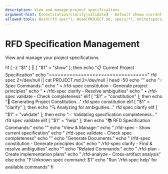 ```yaml
---
description: View and manage project specifications
argument-hint: [constitution|clarify|validate] - Default shows current spec
allowed-tools: Bash(rfd spec*), Read(PROJECT.md, specs/*), Write(specs/*)
---
```


# RFD Specification Management

View and manage your project specifications.

!if [ -z "$1" ] || [ "$1" = "show" ]; then
  echo "📋 Current Project Specification"
  echo "=================================="
  rfd spec 2>/dev/null || cat PROJECT.md 2>/dev/null | head -50
  echo ""
  echo "💡 Spec Commands:"
  echo "  • /rfd-spec constitution - Generate project principles"
  echo "  • /rfd-spec clarify - Resolve ambiguities"
  echo "  • /rfd-spec validate - Check completeness"
elif [ "$1" = "constitution" ]; then
  echo "📜 Generating Project Constitution..."
  rfd spec constitution
elif [ "$1" = "clarify" ]; then
  echo "🔍 Analyzing for ambiguities..."
  rfd spec clarify
elif [ "$1" = "validate" ]; then
  echo "✅ Validating specification completeness..."
  rfd spec validate
elif [ "$1" = "help" ]; then
  echo "📚 RFD Specification Commands:"
  echo ""
  echo "View & Manage:"
  echo "  /rfd-spec - Show current specification"
  echo "  /rfd-spec validate - Check spec completeness"
  echo ""
  echo "Generate Documents:"
  echo "  /rfd-spec constitution - Generate principles doc"
  echo "  /rfd-spec clarify - Find & resolve ambiguities"
  echo ""
  echo "Related Commands:"
  echo "  /rfd-plan - Create implementation plans"
  echo "  /rfd-analyze - Cross-artifact analysis"
else
  echo "❓ Unknown spec command: $1"
  echo "Run '/rfd-spec help' for available commands"
fi